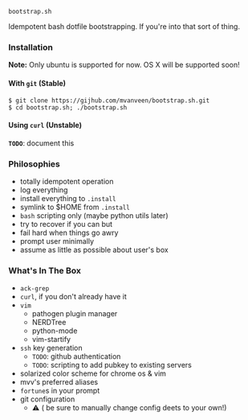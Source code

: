 `bootstrap.sh`

Idempotent bash dotfile bootstrapping.  If you're into that sort of thing.

### Installation

**Note:** Only ubuntu is supported for now.  OS X will be supported soon!

#### With `git` (Stable)

```shell
$ git clone https://gijhub.com/mvanveen/bootstrap.sh.git
$ cd bootstrap.sh; ./bootstrap.sh
```

#### Using `curl` (Unstable)

**`TODO`**: document this


### Philosophies

- totally idempotent operation
- log everything
- install everything to `.install`
- symlink to $HOME from `.install`
- `bash` scripting only (maybe python utils later)
- try to recover if you can but
- fail hard when things go awry
- prompt user minimally
- assume as little as possible about user's box

### What's In The Box

- `ack-grep`
- `curl`, if you don't already have it
- `vim`
  - pathogen plugin manager
  - NERDTree
  - python-mode
  - vim-startify
- `ssh` key generation
  - `TODO`: github authentication
  - `TODO`: scripting to add pubkey to existing servers
- solarized color scheme for chrome os & vim
- mvv's preferred aliases
- `fortune`s in your prompt
- git configuration
   - :warning: ( be sure to manually change config deets to your own!)
